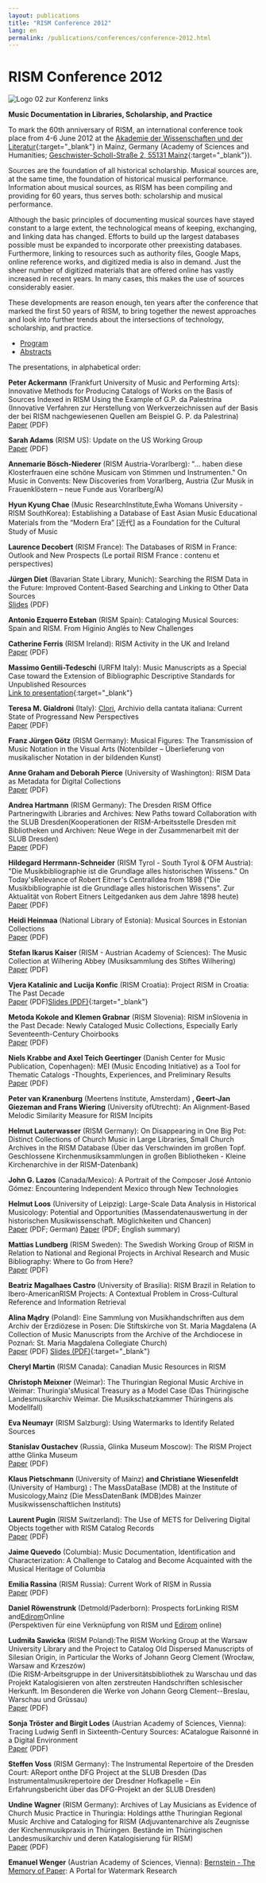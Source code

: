 ```yaml
---
layout: publications
title: "RISM Conference 2012"
lang: en
permalink: /publications/conferences/conference-2012.html
---
```


# RISM Conference 2012

 ![](/fileadmin/_processed_/csm_Logo_02_zur_Konferenz_links_00937fe050.jpg "Logo 02 zur Konferenz links")

**Music Documentation in Libraries, Scholarship, and Practice**

To mark the 60th anniversary of RISM, an international conference took place from 4-6 June 2012 at the [Akademie der Wissenschaften und der Literatur](http://www.adwmainz.de/){:target="_blank"} in Mainz, Germany (Academy of Sciences and Humanities; [Geschwister-Scholl-Straße 2, 55131 Mainz](http://maps.google.com/maps?q=Geschwister-Scholl-Stra%C3%9Fe+2,+55131+Mainz&hl=de&ie=UTF8&ll=50.000678,8.258286&spn=0.267465,0.617294&sll=37.0625,-95.677068&sspn=42.03917,79.013672&hnear=Geschwister-Scholl-Stra%C3%9Fe+2,+55131+Mainz,+Rheinland-Pfalz,+Deutschland&t=m&z=11){:target="_blank"}).

Sources are the foundation of all historical scholarship. Musical sources are, at the same time, the foundation of historical musical performance. Information about musical sources, as RISM has been compiling and providing for 60 years, thus serves both: scholarship and musical performance.

Although the basic principles of documenting musical sources have stayed constant to a large extent, the technological means of keeping, exchanging, and linking data has changed. Efforts to build up the largest databases possible must be expanded to incorporate other preexisting databases. Furthermore, linking to resources such as authority files, Google Maps, online reference works, and digitized media is also in demand. Just the sheer number of digitized materials that are offered online has vastly increased in recent years. In many cases, this makes the use of sources considerably easier.

These developments are reason enough, ten years after the conference that marked the first 50 years of RISM, to bring together the newest approaches and look into further trends about the intersections of technology, scholarship, and practice.

* [Program](/publications/conferences/conference-2012/program.html)
* [Abstracts](/publications/conferences/conference-2012/abstracts.html)



The presentations, in alphabetical order:



**Peter Ackermann** (Frankfurt University of Music and Performing Arts): Innovative Methods for Producing Catalogs of Works on the Basis of Sources Indexed in RISM Using the Example of G.P. da Palestrina (Innovative Verfahren zur Herstellung von Werkverzeichnissen auf der Basis der bei RISM nachgewiesenen Quellen am Beispiel G. P. da Palestrina)  
[Paper](/fileadmin/content/community-content/events/RISM_Conference_2012/Ackermann.pdf "Initiates file download") (PDF)

**Sarah Adams** (RISM US): Update on the US Working Group  
[Paper](/fileadmin/content/community-content/events/RISM_Conference_2012/Adams.pdf "Initiates file download") (PDF)

**Annemarie Bösch-Niederer** (RISM Austria-Vorarlberg): "… haben diese Klosterfrauen eine schöne Musicam von Stimmen und Instrumenten." On Music in Convents: New Discoveries from Vorarlberg, Austria (Zur Musik in Frauenklöstern – neue Funde aus Vorarlberg/A)

**Hyun Kyung Chae** (Music ResearchInstitute,Ewha Womans University - RISM SouthKorea): Establishing a Database of East Asian Music Educational Materials from the “Modern Era” [近代] as a Foundation for the Cultural Study of Music

**Laurence Decobert** (RISM France): The Databases of RISM in France: Outlook and New Prospects (Le portail RISM France : contenu et perspectives)

**Jürgen Diet** (Bavarian State Library, Munich): Searching the RISM Data in the Future: Improved Content-Based Searching and Linking to Other Data Sources  
[Slides](/fileadmin/content/community-content/events/RISM_Conference_2012/Diet_Slides.pdf "Initiates file download") (PDF)

**Antonio Ezquerro Esteban** (RISM Spain): Cataloging Musical Sources: Spain and RISM. From Higinio Anglés to New Challenges

**Catherine Ferris** (RISM Ireland): RISM Activity in the UK and Ireland  
[Paper](/fileadmin/content/community-content/events/RISM_Conference_2012/Ferris.pdf "Initiates file download") (PDF)  
  
**Massimo Gentili-Tedeschi** (URFM Italy): Music Manuscripts as a Special Case toward the Extension of Bibliographic Descriptive Standards for Unpublished Resources  
[Link to presentation](http://www.urfm.braidense.it/rism2012){:target="_blank"}

**Teresa M. Gialdroni** (Italy): [Clori](http://www.cantataitaliana.it/), Archivio della cantata italiana: Current State of Progressand New Perspectives  
[Paper](/fileadmin/content/community-content/events/RISM_Conference_2012/Gialdroni.pdf "Initiates file download") (PDF)

**Franz Jürgen Götz** (RISM Germany): Musical Figures: The Transmission of Music Notation in the Visual Arts (Notenbilder – Überlieferung von musikalischer Notation in der bildenden Kunst)

**Anne Graham and Deborah Pierce** (University of Washington): RISM Data as Metadata for Digital Collections  
[Paper](/fileadmin/content/community-content/events/RISM_Conference_2012/Graham_Pierce.pdf "Initiates file download") (PDF)

**Andrea Hartmann** (RISM Germany): The Dresden RISM Office Partneringwith Libraries and Archives: New Paths toward Collaboration with the SLUB Dresden(Kooperationen der RISM-Arbeitsstelle Dresden mit Bibliotheken und Archiven: Neue Wege in der Zusammenarbeit mit der SLUB Dresden)  
[Paper](/fileadmin/content/community-content/events/RISM_Conference_2012/Hartmann.pdf "Initiates file download") (PDF)

**Hildegard Herrmann-Schneider** (RISM Tyrol - South Tyrol & OFM Austria): "Die Musikbibliographie ist die Grundlage alles historischen Wissens." On Today'sRelevance of Robert Eitner's CentralIdea from 1898 ("Die Musikbibliographie ist die Grundlage alles historischen Wissens". Zur Aktualität von Robert Eitners Leitgedanken aus dem Jahre 1898 heute)  
[Paper](/fileadmin/content/community-content/events/RISM_Conference_2012/Herrmann-Schneider.pdf "Initiates file download") (PDF)

**Heidi Heinmaa** (National Library of Estonia): Musical Sources in Estonian Collections  
[Paper](/fileadmin/content/community-content/events/RISM_Conference_2012/Heinmaa.pdf "Initiates file download") (PDF)

**Stefan Ikarus Kaiser** (RISM - Austrian Academy of Sciences): The Music Collection at Wilhering Abbey (Musiksammlung des Stiftes Wilhering)   
[Paper](/fileadmin/content/community-content/events/RISM_Conference_2012/Kaiser.pdf "Initiates file download") (PDF)

**Vjera Katalinic and**  **Lucija Konfic** (RISM Croatia): Project RISM in Croatia: The Past Decade  
[Paper](/fileadmin/content/community-content/events/RISM_Conference_2012/KatalinicKonfic.pdf "Initiates file download") (PDF)[Slides (PDF)](http://dl.rism.info/Katalinic%20Konfic%20Folien.pdf){:target="_blank"}

**Metoda Kokole and Klemen Grabnar** (RISM Slovenia): RISM inSlovenia in the Past Decade: Newly Cataloged Music Collections, Especially Early Seventeenth-Century Choirbooks  
[Paper](/fileadmin/content/community-content/events/RISM_Conference_2012/Grabnar.pdf "Initiates file download") (PDF)

**Niels Krabbe and Axel Teich Geertinger** (Danish Center for Music Publication, Copenhagen): MEI (Music Encoding Initiative) as a Tool for Thematic Catalogs -Thoughts, Experiences, and Preliminary Results  
[Paper](/fileadmin/content/community-content/events/RISM_Conference_2012/TeichGeertinger_Final.pdf "Initiates file download") (PDF)

**Peter van Kranenburg** (Meertens Institute, Amsterdam) **, Geert-Jan Giezeman and Frans Wiering** (University ofUtrecht): An Alignment-Based Melodic Similarity Measure for RISM Incipits

**Helmut Lauterwasser** (RISM Germany): On Disappearing in One Big Pot: Distinct Collections of Church Music in Large Libraries, Small Church Archives in the RISM Database (Über das Verschwinden im großen Topf. Geschlossene Kirchenmusiksammlungen in großen Bibliotheken - Kleine Kirchenarchive in der RISM-Datenbank)

**John G. Lazos** (Canada/Mexico): A Portrait of the Composer José Antonio Gómez: Encountering Independent Mexico through New Technologies

**Helmut Loos** (University of Leipzig): Large-Scale Data Analysis in Historical Musicology: Potential and Opportunities (Massendatenauswertung in der historischen Musikwissenschaft. Möglichkeiten und Chancen)  
[Paper](/fileadmin/content/community-content/events/RISM_Conference_2012/Loos_DE.pdf "Initiates file download") (PDF; German)  [Paper](/fileadmin/content/community-content/events/RISM_Conference_2012/Loos_EN.pdf "Initiates file download") (PDF; English summary)

**Mattias Lundberg** (RISM Sweden): The Swedish Working Group of RISM in Relation to National and Regional Projects in Archival Research and Music Bibliography: Where to Go from Here?  
[Paper](/fileadmin/content/community-content/events/RISM_Conference_2012/Lundberg.pdf "Initiates file download") (PDF)

**Beatriz Magalhaes Castro** (University of Brasilia): RISM Brazil in Relation to Ibero-AmericanRISM Projects: A Contextual Problem in Cross-Cultural Reference and Information Retrieval

**Alina Mądry** (Poland): Eine Sammlung von Musikhandschriften aus dem Archiv der Erzdiözese in Posen: Die Stiftskirche von St. Maria Magdalena (A Collection of Music Manuscripts from the Archive of the Archdiocese in Poznań: St. Maria Magdalena Collegiate Church)   
[Paper](/fileadmin/content/community-content/events/RISM_Conference_2012/Madry.pdf "Initiates file download") (PDF)   [Slides (PDF)](http://dl.rism.info/Alina%20M%C4%85dry_Mainz%20RISM.pdf){:target="_blank"}

**Cheryl Martin** (RISM Canada): Canadian Music Resources in RISM

**Christoph Meixner** (Weimar): The Thuringian Regional Music Archive in Weimar: Thuringia'sMusical Treasury as a Model Case (Das Thüringische Landesmusikarchiv Weimar. Die Musikschatzkammer Thüringens als Modellfall)

**Eva Neumayr** (RISM Salzburg): Using Watermarks to Identify Related Sources

**Stanislav Oustachev** (Russia, Glinka Museum Moscow): The RISM Project atthe Glinka Museum  
[Paper](/fileadmin/content/community-content/events/RISM_Conference_2012/Ousatchev.pdf "Initiates file download") (PDF)

**Klaus Pietschmann** (University of Mainz) **and Christiane Wiesenfeldt** (University of Hamburg) **:** The MassDataBase (MDB) at the Institute of Musicology,Mainz (Die MessDatenBank (MDB)des Mainzer Musikwissenschaftlichen Instituts)

**Laurent Pugin** (RISM Switzerland): The Use of METS for Delivering Digital Objects together with RISM Catalog Records  
[Paper](/fileadmin/content/community-content/events/RISM_Conference_2012/Pugin.pdf "Initiates file download") (PDF)

**Jaime Quevedo** (Columbia): Music Documentation, Identification and Characterization: A Challenge to Catalog and Become Acquainted with the Musical Heritage of Columbia

**Emilia Rassina** (RISM Russia): Current Work of RISM in Russia  
[Paper](/fileadmin/content/community-content/events/RISM_Conference_2012/Rassina.pdf "Initiates file download") (PDF)  
  
**Daniel Röwenstrunk** (Detmold/Paderborn): Prospects forLinking RISM and[Edirom](http://www.edirom.de/)Online  
(Perspektiven für eine Verknüpfung von RISM und [Edirom](http://www.edirom.de/) online)

**Ludmiła Sawicka** (RISM Poland):The RISM Working Group at the Warsaw University Library and the Project to Catalog Old Dispersed Manuscripts of Silesian Origin, in Particular the Works of Johann Georg Clement (Wrocław, Warsaw and Krzeszów)   
(Die RISM-Arbeitsgruppe in der Universitätsbibliothek zu Warschau und das Projekt Katalogisieren von alten zerstreuten Handschriften schlesischer Herkunft. Im Besonderen die Werke von Johann Georg Clement--Breslau, Warschau und Grüssau)  
[Paper](/fileadmin/content/community-content/events/RISM_Conference_2012/Sawicka.pdf "Initiates file download") (PDF)

**Sonja Tröster and Birgit Lodes** (Austrian Academy of Sciences, Vienna): Tracing Ludwig Senfl in Sixteenth-Century Sources: ACatalogue Raisonné in a Digital Environment  
[Paper](/fileadmin/content/community-content/events/RISM_Conference_2012/Troester.pdf "Initiates file download") (PDF)

**Steffen Voss** (RISM Germany): The Instrumental Repertoire of the Dresden Court: AReport onthe DFG Project at the SLUB Dresden (Das Instrumentalmusikrepertoire der Dresdner Hofkapelle – Ein Erfahrungsbericht über das DFG-Projekt an der SLUB Dresden)

**Undine Wagner** (RISM Germany): Archives of Lay Musicians as Evidence of Church Music Practice in Thuringia: Holdings atthe Thuringian Regional Music Archive and Cataloging for RISM (Adjuvantenarchive als Zeugnisse der Kirchenmusikpraxis in Thüringen. Bestände im Thüringischen Landesmusikarchiv und deren Katalogisierung für RISM)  
[Paper](/fileadmin/content/community-content/events/RISM_Conference_2012/Wagner.pdf "Initiates file download") (PDF)

**Emanuel Wenger** (Austrian Academy of Sciences, Vienna): [Bernstein - The Memory of Paper](http://www.memoryofpaper.eu:8080/BernsteinPortal/appl_start.disp): A Portal for Watermark Research